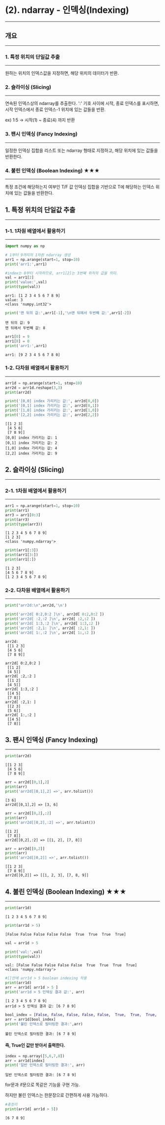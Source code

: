 # (2). ndarray - 인덱싱(Indexing)
---

## 개요
---
### 1. 특정 위치의 단일값 추출
---
원하는 위치의 인덱스값을 지정하면, 해당 위치의 데이터가 반환.

### 2. 슬라이싱 (Slicing)
---
연속된 인덱스상의 ndarray를 추출한다. ':' 기호 사이에 시작, 종료 인덱스를 표시하면, 시작 인덱스에서 종료 인덱스-1 위치에 있는 값들을 반환.

ex) 1:5 -> 시작(1) ~ 종료(4) 까지 반환

### 3. 팬시 인덱싱 (Fancy Indexing)
---
일정한 인덱싱 집합을 리스트 또는 ndarray 형태로 지정하고, 해당 위치에 있는 값들을 반환한다.

### 4. 불린 인덱싱 (Boolean Indexing) ★★★
---
특정 조건에 해당하는지 여부인 T/F 값 인덱싱 집합을 기반으로 T에 해당하는 인덱스 위치에 있는 값들을 반환한다. 


## 1. 특정 위치의 단일값 추출
---

### 1-1. 1차원 배열에서 활용하기
---


```python
import numpy as np

# 1부터 9까지의 1차원 ndarray 생성
arr1 = np.arange(start=1, stop=10)
print('arr1:',arr1)

#index는 0부터 시작하므로, arr1[2]는 3번째 위치의 값을 의미.
val = arr1[2]
print('value:',val)
print(type(val))

```

    arr1: [1 2 3 4 5 6 7 8 9]
    value: 3
    <class 'numpy.int32'>
    


```python
print('맨 뒤의 값:',arr1[-1],'\n맨 뒤에서 두번째 값:',arr1[-2])
```

    맨 뒤의 값: 9 
    맨 뒤에서 두번째 값: 8
    


```python
arr1[0] = 9
arr1[8] = 0
print('arr1:',arr1)
```

    arr1: [9 2 3 4 5 6 7 8 0]
    

### 1-2. 다차원 배열에서 활용하기
---


```python
arr1d = np.arange(start=1, stop=10)
arr2d = arr1d.reshape(3,3)
print(arr2d)

print('[0,0] index 가리키는 값:', arr2d[0,0])
print('[0,1] index 가리키는 값:', arr2d[0,1])
print('[1,0] index 가리키는 값:', arr2d[1,0])
print('[2,2] index 가리키는 값:', arr2d[2,2])
```

    [[1 2 3]
     [4 5 6]
     [7 8 9]]
    [0,0] index 가리키는 값: 1
    [0,1] index 가리키는 값: 2
    [1,0] index 가리키는 값: 4
    [2,2] index 가리키는 값: 9
    

## 2. 슬라이싱 (Slicing)
---

### 2-1. 1차원 배열에서 활용하기
---


```python
arr1 = np.arange(start=1, stop=10)
print(arr1)
arr3 = arr1[0:3]
print(arr3)
print(type(arr3))
```

    [1 2 3 4 5 6 7 8 9]
    [1 2 3]
    <class 'numpy.ndarray'>
    


```python
print(arr1[:3])
print(arr1[3:])
print(arr1[:])
```

    [1 2 3]
    [4 5 6 7 8 9]
    [1 2 3 4 5 6 7 8 9]
    

### 2-2. 다차원 배열에서 활용하기
---


```python
print("arr2d:\n",arr2d,'\n')

print('arr2d[ 0:2,0:2 ]\n', arr2d[ 0:2,0:2 ])
print('arr2d[ :2,:2 ]\n', arr2d[ :2,:2 ])
print('arr2d[ 1:3,:2 ]\n', arr2d[ 1:3,:2 ])
print('arr2d[ :2,1: ]\n', arr2d[ :2,1: ])
print('arr2d[ 1:,:2 ]\n', arr2d[ 1:,:2 ])

```

    arr2d:
     [[1 2 3]
     [4 5 6]
     [7 8 9]] 
    
    arr2d[ 0:2,0:2 ]
     [[1 2]
     [4 5]]
    arr2d[ :2,:2 ]
     [[1 2]
     [4 5]]
    arr2d[ 1:3,:2 ]
     [[4 5]
     [7 8]]
    arr2d[ :2,1: ]
     [[2 3]
     [5 6]]
    arr2d[ 1:,:2 ]
     [[4 5]
     [7 8]]
    

## 3. 팬시 인덱싱 (Fancy Indexing)
---


```python
print(arr2d)
```

    [[1 2 3]
     [4 5 6]
     [7 8 9]]
    


```python
arr = arr2d[[0,1],2]
print(arr)
print('arr2d[[0,1],2] =>', arr.tolist())
```

    [3 6]
    arr2d[[0,1],2] => [3, 6]
    


```python
arr = arr2d[[0,2],:2]
print(arr)
print('arr2d[[0,2],:2] =>', arr.tolist())
```

    [[1 2]
     [7 8]]
    arr2d[[0,2],:2] => [[1, 2], [7, 8]]
    


```python
arr = arr2d[[0,2]]
print(arr)
print('arr2d[[0,2]] =>', arr.tolist())
```

    [[1 2 3]
     [7 8 9]]
    arr2d[[0,2]] => [[1, 2, 3], [7, 8, 9]]
    

## 4. 불린 인덱싱 (Boolean Indexing) ★★★
---


```python
print(arr1d)
```

    [1 2 3 4 5 6 7 8 9]
    


```python
print(arr1d > 5)
```

    [False False False False False  True  True  True  True]
    


```python
val = arr1d > 5

print('val:',val)
print(type(val))
```

    val: [False False False False False  True  True  True  True]
    <class 'numpy.ndarray'>
    


```python
#[]안에 arr1d > 5 boolean indexing 적용
print(arr1d)
arr = arr1d[ arr1d > 5 ]
print('arr1d > 5 인덱싱 결과 값:', arr)
```

    [1 2 3 4 5 6 7 8 9]
    arr1d > 5 인덱싱 결과 값: [6 7 8 9]
    


```python
bool_index = [False, False, False, False, False,  True,  True,  True,  True]
arr = arr1d[bool_index]
print('불린 인덱스로 필터링한 결과:',arr)
```

    불린 인덱스로 필터링한 결과: [6 7 8 9]
    

#### 즉, True인 값만 받아서 출력한다.



```python
index = np.array([5,6,7,8])
arr = arr1d[index]
print('일반 인덱스로 필터링한 결과:', arr)
```

    일반 인덱스로 필터링한 결과: [6 7 8 9]
    

for문과 if문으로 똑같은 기능을 구현 가능.

하지만 불린 인덱스는 한문장으로 간편하게 사용 가능하다.


```python
#총정리
print(arr1d[ arr1d > 5])
```

    [6 7 8 9]
    
